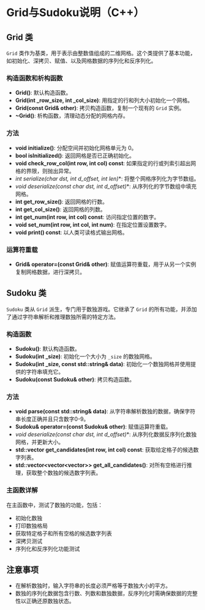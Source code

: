 # Grid与Sudoku说明（C++）

## Grid 类

`Grid` 类作为基类，用于表示由整数值组成的二维网格。这个类提供了基本功能，如初始化、深拷贝、赋值、以及网格数据的序列化和反序列化。

### 构造函数和析构函数

- **Grid()**: 默认构造函数。
- **Grid(int _row_size, int _col_size)**: 用指定的行和列大小初始化一个网格。
- **Grid(const Grid& other)**: 拷贝构造函数，复制一个现有的 `Grid` 实例。
- **~Grid()**: 析构函数，清理动态分配的网格内存。

### 方法

- **void initialize()**: 分配空间并初始化网格单元为 0。
- **bool isInitialized()**: 返回网格是否已正确初始化。
- **void check_row_col(int row, int col) const**: 如果指定的行或列索引超出网格的界限，则抛出异常。
- **int serialize(char* dst, int d_offset, int len)**: 将整个网格序列化为字节数组。
- **void deserialize(const char* dst, int d_offset)**: 从序列化的字节数组中填充网格。
- **int get_row_size()**: 返回网格的行数。
- **int get_col_size()**: 返回网格的列数。
- **int get_num(int row, int col) const**: 访问指定位置的数字。
- **void set_num(int row, int col, int num)**: 在指定位置设置数字。
- **void print() const**: 以人类可读格式输出网格。

### 运算符重载

- **Grid& operator=(const Grid& other)**: 赋值运算符重载，用于从另一个实例复制网格数据，进行深拷贝。

## Sudoku 类

`Sudoku` 类从 `Grid` 派生，专门用于数独游戏。它继承了 `Grid` 的所有功能，并添加了通过字符串解析和推理数独所需的特定方法。

### 构造函数

- **Sudoku()**: 默认构造函数。
- **Sudoku(int _size)**: 初始化一个大小为 `_size` 的数独网格。
- **Sudoku(int _size, const std::string& data)**: 初始化一个数独网格并使用提供的字符串填充它。
- **Sudoku(const Sudoku& other)**: 拷贝构造函数。

### 方法

- **void parse(const std::string& data)**: 从字符串解析数独的数据，确保字符串长度正确并且只含数字0-9。
- **Sudoku& operator=(const Sudoku& other)**: 赋值运算符重载。
- **void deserialize(const char* dst, int d_offset)**: 从序列化数据反序列化数独网格，并更新大小。
- **std::vector<int> get_candidates(int row, int col) const**: 获取给定格子的候选数字列表。
- **std::vector<vector<vector<int>>> get_all_candidates()**: 对所有空格进行推理，获取整个数独的候选数字列表。

### 主函数详解

在主函数中，测试了数独的功能，包括：

- 初始化数独
- 打印数独格局
- 获取特定格子和所有空格的候选数字列表
- 深拷贝测试
- 序列化和反序列化功能测试

## 注意事项

- 在解析数独时，输入字符串的长度必须严格等于数独大小的平方。
- 数独的序列化数据包含行数、列数和数独数据，反序列化时需确保数据的完整性以正确还原数独状态。
